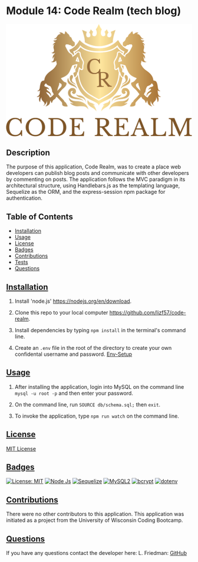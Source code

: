 # Module 14: Code Realm (tech blog)

![logo](/public/images/FullLogo_Transparent_NoBuffer%20(1).png) 

## Description
The purpose of this application, Code Realm, was to create a place web developers can publish blog posts and communicate with other developers by commenting on posts. The application follows the MVC paradigm in its architectural structure, using Handlebars.js as the templating language, Sequelize as the ORM, and the express-session npm package for authentication. 


  ## Table of Contents
  * [Installation](#installation)
  * [Usage](#usage)
  * [License](#license)
  * [Badges](#badges)
  * [Contributions](#contributions)
  * [Tests](#tests)
  * [Questions](#questions)

## [Installation](#Table-of-Contents)
1. Install 'node.js' https://nodejs.org/en/download.

2. Clone this repo to your local computer https://github.com/lizf57/code-realm.

4. Install dependencies by typing `npm install` in the terminal's command line.

5. Create an `.env` file in the root of the directory to create your own confidental username and password. [Env-Setup](https://www.npmjs.com/package/dotenv)


## [Usage](#table-of-contents)
1. After installing the application, login into MySQL on the command line `mysql -u root -p` and then enter your password. 

2. On the command line, run `SOURCE db/schema.sql;` then `exit`.

3. To invoke the application, type `npm run watch` on the command line.

## [License](#table-of-contents)
[MIT License](https://opensource.org/licenses/MIT)

## [Badges](#table-of-contents)

[![License: MIT](https://img.shields.io/badge/MIT_License-orange)](https://opensource.org/licenses/MIT)
[![Node Js](https://img.shields.io/badge/Node%20JS-8A2BE2)]( https://nodejs.org/en/download)
[![Sequelize](https://img.shields.io/badge/Sequelize-blue)](https://www.npmjs.com/package/sequelize) 
[![MySQL2](https://img.shields.io/badge/MySql2-red)](https://www.npmjs.com/package/mysql2) 
[![bcrypt](https://img.shields.io/badge/Bcrypt-purple)](https://www.npmjs.com/package/bcrypt) 
[![dotenv](https://img.shields.io/badge/.env-yellow)](https://www.npmjs.com/package/dotenv) 

## [Contributions](#table-of-contents)
There were no other contributors to this application. This application was initiated as a project from the University of Wisconsin Coding Bootcamp.  

## [Questions](#Table-of-Contents)
If you have any questions contact the developer here:
L. Friedman:   [GitHub](https://github.com/lizf57)

